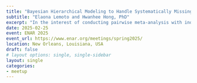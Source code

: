 ```yaml
---
title: "Bayesian Hierarchical Modeling to Handle Systematically Missing Outcome Data in Meta-Analysis with Individual Patient-Level Data"
subtitle: "Elaona Lemoto and Hwanhee Hong, PhD"
excerpt: "In the interest of conducting pairwise meta-analysis with individual patient-level data, researchers combine randomized control trials that not only compare the same treatments, but also overlap in reported outcomes. However, it is often the case that some trials may not have overlapping outcomes, which causes one outcome to be prioritized and studies not observing such outcome to be removed from the analysis. To address this, we propose a Bayesian hierarchical model that simultaneously considers all reported outcomes where at least one study includes all outcomes of interest. Through simulations, we explore the implications of our approach in scenarios with varying data availability and highlight its inherent constraints. Subsequently, we apply our proposed model to a MA of treatments for major depressive disorder, where discrepancies among reported outcomes are evident."
date: 2025-02-25
event: ENAR 2025
event_url: https://www.enar.org/meetings/spring2025/
location: New Orleans, Louisiana, USA
draft: false
# layout options: single, single-sidebar
layout: single
categories:
- meetup
---
```

